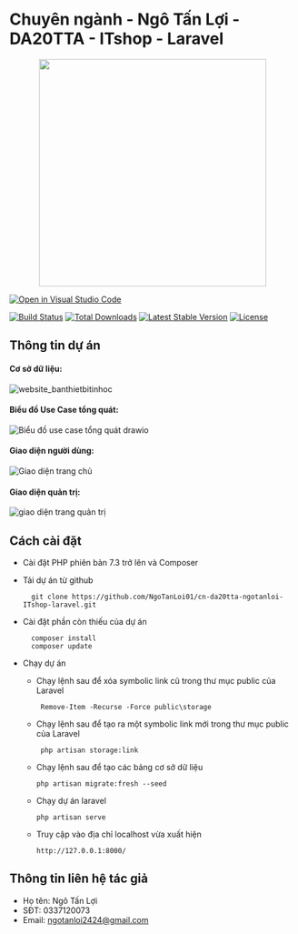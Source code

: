 # Chuyên ngành - Ngô Tấn Lợi - DA20TTA - ITshop - Laravel
<p align="center"><a href="https://laravel.com" target="_blank"><img src="https://raw.githubusercontent.com/laravel/art/master/logo-lockup/5%20SVG/2%20CMYK/1%20Full%20Color/laravel-logolockup-cmyk-red.svg" width="400"></a></p>

[![Open in Visual Studio Code](https://img.shields.io/static/v1?logo=visualstudiocode&label=&message=Open%20in%20Visual%20Studio%20Code&labelColor=2c2c32&color=007acc&logoColor=007acc)](https://open.vscode.dev/microsoft/Web-Dev-For-Beginners)

<p align="center">
  
<a href="https://travis-ci.org/laravel/framework"><img src="https://travis-ci.org/laravel/framework.svg" alt="Build Status"></a>
<a href="https://packagist.org/packages/laravel/framework"><img src="https://poser.pugx.org/laravel/framework/d/total.svg" alt="Total Downloads"></a>
<a href="https://packagist.org/packages/laravel/framework"><img src="https://poser.pugx.org/laravel/framework/v/stable.svg" alt="Latest Stable Version"></a>
<a href="https://packagist.org/packages/laravel/framework"><img src="https://poser.pugx.org/laravel/framework/license.svg" alt="License"></a>
</p>

## Thông tin dự án
#### Cơ sở dữ liệu:
![website_banthietbitinhoc](https://github.com/NgoTanLoi01/cn-da20tta-ngotanloi-ITshop-laravel/assets/112923143/d5019207-967d-4203-a981-b62cab6083ca)

#### Biểu đồ Use Case tổng quát:
![Biểu đồ use case tổng quát drawio](https://github.com/NgoTanLoi01/cn-da20tta-ngotanloi-ITshop-laravel/assets/112923143/a1da0bbc-7686-4609-8ef4-7369b791a2fa)


#### Giao diện người dùng:
  
![Giao diện trang chủ](https://github.com/NgoTanLoi01/cn-da20tta-ngotanloi-ITshop-laravel/assets/112923143/9345588e-7731-4162-8404-4d5225b23fc7)

#### Giao diện quản trị:

![giao diện trang quản trị](https://github.com/NgoTanLoi01/cn-da20tta-ngotanloi-ITshop-laravel/assets/112923143/b9fc0f20-2c3f-4a3e-b329-1d8c555f1c01)




## Cách cài đặt 
  - Cài đặt PHP phiên bản 7.3 trở lên và Composer
  - Tải dự án từ github

          git clone https://github.com/NgoTanLoi01/cn-da20tta-ngotanloi-ITshop-laravel.git
  - Cài đặt phần còn thiếu của dự án

          composer install
          composer update

  - Chạy dự án
    - Chạy lệnh sau để xóa symbolic link cũ trong thư mục public của Laravel 
   
           Remove-Item -Recurse -Force public\storage
    - Chạy lệnh sau để tạo ra một symbolic link mới trong thư mục public của Laravel
   
           php artisan storage:link
    - Chạy lệnh sau để tạo các bảng cơ sở dữ liệu
   
          php artisan migrate:fresh --seed
    - Chạy dự án laravel

          php artisan serve
    - Truy cập vào địa chỉ localhost vừa xuất hiện
   
          http://127.0.0.1:8000/

## Thông tin liên hệ tác giả
  - Họ tên: Ngô Tấn Lợi
  - SĐT: 0337120073
  - Email: ngotanloi2424@gmail.com

